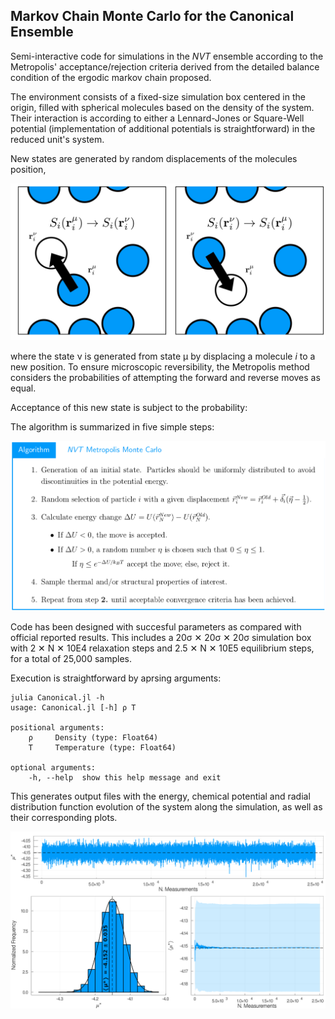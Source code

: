 ## Markov Chain Monte Carlo for the Canonical Ensemble

Semi-interactive code for simulations in the *NVT* ensemble according to the Metropolis' acceptance/rejection criteria derived from the detailed balance condition of the ergodic markov chain proposed.

The environment consists of a fixed-size simulation box centered in the origin, filled with spherical molecules based on the density of the system. Their interaction is according to either a Lennard-Jones or Square-Well potential (implementation of additional potentials is straightforward) in the reduced unit's system.

New states are generated by random displacements of the molecules position, 

![Displacement](/img/Displacement_Image.png)

where the state ν is generated from state μ by displacing a molecule *i* to a new position. To ensure microscopic reversibility, the Metropolis method considers the probabilities of attempting the forward and reverse moves as equal.

Acceptance of this new state is subject to the probability:

The algorithm is summarized in five simple steps:

![NVT Metropolis Monte Carlo](/img/Algorithm.png)

Code has been designed with succesful parameters as compared with official reported results. This includes a 20σ ✕ 20σ ✕ 20σ simulation box with 2 ✕ N ✕ 10E4 relaxation steps and 2.5 ✕ N ✕ 10E5 equilibrium steps, for a total of 25,000 samples.

Execution is straightforward by aprsing arguments:

    julia Canonical.jl -h
    usage: Canonical.jl [-h] ρ T

    positional arguments:
        ρ     Density (type: Float64)
        T     Temperature (type: Float64)

    optional arguments:
        -h, --help  show this help message and exit

This generates output files with the energy, chemical potential and radial distribution function evolution of the system along the simulation, as well as their corresponding plots.

![Displacement](/img/NVT_ChemicalPotentialConvergence.png)